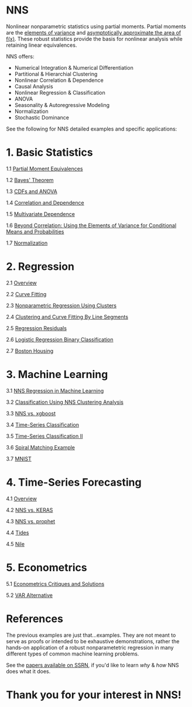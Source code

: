 # NNS
Nonlinear nonparametric statistics using partial moments.  Partial moments are the [elements of variance](https://www.linkedin.com/pulse/elements-variance-fred-viole) and [asymptotically approximate the area of f(x)](https://ssrn.com/abstract=2186471).  These robust statistics provide the basis for nonlinear analysis while retaining linear equivalences.

NNS offers: 
  - Numerical Integration & Numerical Differentiation
  - Partitional & Hierarchial Clustering
  - Nonlinear Correlation & Dependence
  - Causal Analysis
  - Nonlinear Regression & Classification
  - ANOVA
  - Seasonality & Autoregressive Modeling
  - Normalization 
  - Stochastic Dominance

See the following for NNS detailed examples and specific applications:

# 1. Basic Statistics

   1.1 [Partial Moment Equivalences](https://github.com/OVVO-Financial/NNS/blob/NNS-Beta-Version/examples/Partial%20Moments%20Equivalences.md)
   
   1.2 [Bayes' Theorem](https://github.com/OVVO-Financial/NNS/blob/NNS-Beta-Version/examples/Bayes'%20Theorem%20From%20Partial%20Moments.pdf)

   1.3 [CDFs and ANOVA](https://ssrn.com/abstract=3007373)

   1.4 [Correlation and Dependence](https://ssrn.com/abstract=3010414)
   
   1.5 [Multivariate Dependence](https://github.com/OVVO-Financial/NNS/blob/NNS-Beta-Version/examples/NNS_vs_multivariance.pdf)
   
   1.6 [Beyond Correlation: Using the Elements of Variance for Conditional Means and Probabilities](https://ssrn.com/abstract=2745308)

   1.7 [Normalization](https://github.com/OVVO-Financial/NNS/blob/NNS-Beta-Version/examples/Normalization.pdf)


# 2. Regression
   
   2.1 [Overview](https://ssrn.com/abstract=3389938)
   
   2.2 [Curve Fitting](https://htmlpreview.github.io/?https://github.com/OVVO-Financial/NNS/blob/NNS-Beta-Version/examples/Curve_Fitting.html)
   
   2.3 [Nonparametric Regression Using Clusters](http://rdcu.be/tz0J)
   
   2.4 [Clustering and Curve Fitting By Line Segments](https://ssrn.com/abstract=2861339)
   
   2.5 [Regression Residuals](https://htmlpreview.github.io/?https://github.com/OVVO-Financial/NNS/blob/NNS-Beta-Version/examples/Regression-Residuals.html)
   
   2.6 [Logistic Regression Binary Classification](https://htmlpreview.github.io/?https://github.com/OVVO-Financial/NNS/blob/NNS-Beta-Version/examples/Logistic_Comparison.html)
   
   2.7 [Boston Housing](https://htmlpreview.github.io/?https://github.com/OVVO-Financial/NNS/blob/NNS-Beta-Version/examples/Boston_Housing.html)

   

# 3. Machine Learning

   3.1 [NNS Regression in Machine Learning](https://github.com/OVVO-Financial/NNS/blob/NNS-Beta-Version/examples/Machine_Learning.pdf)

   3.2 [Classification Using NNS Clustering Analysis](https://ssrn.com/abstract=2864711)
   
   3.3 [NNS vs. xgboost](https://htmlpreview.github.io/?https://github.com/OVVO-Financial/NNS/blob/NNS-Beta-Version/examples/xgboost_example.html)
   
   3.4 [Time-Series Classification](https://htmlpreview.github.io/?https://github.com/OVVO-Financial/NNS/blob/NNS-Beta-Version/examples/Time_Series_Classification.html)
   
   3.5 [Time-Series Classification II](https://htmlpreview.github.io/?https://github.com/OVVO-Financial/NNS/blob/NNS-Beta-Version/examples/Time_Series_Classification_Expanded.html)

   3.6 [Spiral Matching Example](https://github.com/OVVO-Financial/NNS/blob/NNS-Beta-Version/examples/Sprial%20Matching%20Example.pdf)
   
   3.7 [MNIST](https://github.com/OVVO-Financial/NNS/blob/NNS-Beta-Version/examples/NNS%20vs%20KNN%20MNIST%20dataset.pdf)


# 4. Time-Series Forecasting

   4.1 [Overview](https://ssrn.com/abstract=3382300)
   
   4.2 [NNS vs. KERAS](https://htmlpreview.github.io/?https://github.com/OVVO-Financial/NNS/blob/NNS-Beta-Version/examples/Sunspots_example.html)

   4.3 [NNS vs. prophet](https://htmlpreview.github.io/?https://github.com/OVVO-Financial/NNS/blob/NNS-Beta-Version/examples/prophet_NNS_comparison.html)
   
   4.4 [Tides](https://htmlpreview.github.io/?https://github.com/OVVO-Financial/NNS/blob/NNS-Beta-Version/examples/tides.html)
   
   4.5 [Nile](https://htmlpreview.github.io/?https://github.com/OVVO-Financial/NNS/blob/NNS-Beta-Version/examples/Nile.html)


# 5. Econometrics

   5.1 [Econometrics Critiques and Solutions](https://htmlpreview.github.io/?https://github.com/OVVO-Financial/NNS/blob/NNS-Beta-Version/examples/7_Econometic_Reasons.html)
   
   5.2 [VAR Alternative](https://htmlpreview.github.io/?https://github.com/OVVO-Financial/NNS/blob/NNS-Beta-Version/examples/VAR_example.html)
   

# References

The previous examples are just that...examples.  They are not meant to serve as proofs or intended to be exhaustive demonstrations, rather the hands-on application of a robust nonparametetric regression in many different types of common machine learning problems.

See the [papers available on SSRN](https://papers.ssrn.com/sol3/cf_dev/AbsByAuth.cfm?per_id=1421356), if you'd like to learn *why* & *how* NNS does what it does.


# Thank you for your interest in NNS! 
